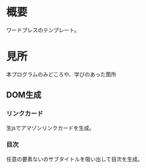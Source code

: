 # 概要
ワードプレスのテンプレート。

# 見所
本プログラムのみどころや、学びのあった箇所

## DOM生成
### リンクカード
生jsでアマゾンリンクカードを生成。

### 目次
任意の要素ないのサブタイトルを吸い出して目次を生成。

